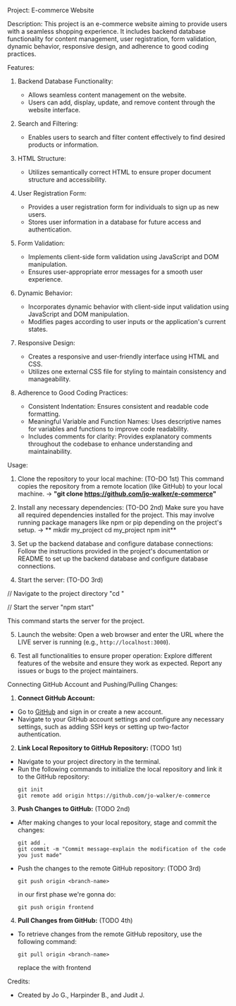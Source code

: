 Project: E-commerce Website

Description:
This project is an e-commerce website aiming to provide users with a seamless shopping experience. It includes backend database functionality for content management, user registration, form validation, dynamic behavior, responsive design, and adherence to good coding practices.

Features:
1. Backend Database Functionality:
   - Allows seamless content management on the website.
   - Users can add, display, update, and remove content through the website interface.

2. Search and Filtering:
   - Enables users to search and filter content effectively to find desired products or information.

3. HTML Structure:
   - Utilizes semantically correct HTML to ensure proper document structure and accessibility.

4. User Registration Form:
   - Provides a user registration form for individuals to sign up as new users.
   - Stores user information in a database for future access and authentication.

5. Form Validation:
   - Implements client-side form validation using JavaScript and DOM manipulation.
   - Ensures user-appropriate error messages for a smooth user experience.

6. Dynamic Behavior:
   - Incorporates dynamic behavior with client-side input validation using JavaScript and DOM manipulation.
   - Modifies pages according to user inputs or the application's current states.

7. Responsive Design:
   - Creates a responsive and user-friendly interface using HTML and CSS.
   - Utilizes one external CSS file for styling to maintain consistency and manageability.

8. Adherence to Good Coding Practices:
   - Consistent Indentation: Ensures consistent and readable code formatting.
   - Meaningful Variable and Function Names: Uses descriptive names for variables and functions to improve code readability.
   - Includes comments for clarity: Provides explanatory comments throughout the codebase to enhance understanding and maintainability.

Usage:
1. Clone the repository to your local machine: (TO-DO 1st)
This command copies the repository from a remote location (like GitHub) to your local machine. -> **"git clone https://github.com/jo-walker/e-commerce"**

2. Install any necessary dependencies: (TO-DO 2nd)
Make sure you have all required dependencies installed for the project. This may involve running package managers like npm or pip depending on the project's setup. 
-> ** mkdir my_project
      cd my_project
      npm init**

3. Set up the backend database and configure database connections: 
Follow the instructions provided in the project's documentation or README to set up the backend database and configure database connections.

4. Start the server: (TO-DO 3rd)

// Navigate to the project directory
"cd <project-directory>"

// Start the server
"npm start" 

This command starts the server for the project. 

5. Launch the website: 
Open a web browser and enter the URL where the LIVE server is running (e.g., `http://localhost:3000`).

5. Test all functionalities to ensure proper operation: 
Explore different features of the website and ensure they work as expected. Report any issues or bugs to the project maintainers.

Connecting GitHub Account and Pushing/Pulling Changes:
1. **Connect GitHub Account:**
- Go to [GitHub](https://github.com/jo-walker/e-commerce) and sign in or create a new account.
- Navigate to your GitHub account settings and configure any necessary settings, such as adding SSH keys or setting up two-factor authentication.

2. **Link Local Repository to GitHub Repository:** (TODO 1st)
- Navigate to your project directory in the terminal.
- Run the following commands to initialize the local repository and link it to the GitHub repository:
  ```
  git init
  git remote add origin https://github.com/jo-walker/e-commerce
  ```

3. **Push Changes to GitHub:** (TODO 2nd)
- After making changes to your local repository, stage and commit the changes:
  ```
  git add .
  git commit -m "Commit message-explain the modification of the code you just made"
  ```
- Push the changes to the remote GitHub repository:  (TODO 3rd)
  ```
  git push origin <branch-name>
  ```
  in our first phase we're gonna do:
  ```
  git push origin frontend
  ```

4. **Pull Changes from GitHub:** (TODO 4th)
- To retrieve changes from the remote GitHub repository, use the following command:
  ```
  git pull origin <branch-name>
  ```
  replace the <brach-name> with frontend

Credits:
- Created by Jo G., Harpinder B., and Judit J.
